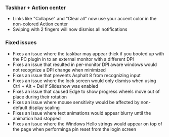 ### Taskbar + Action center
- Links like "Collapse" and "Clear all" now use your accent color in the non-colored Action center
- Swiping with 2 fingers will now dismiss all notifications

### Fixed issues
- Fixes an issue where the taskbar may appear thick if you booted up with the PC plugin in to an external monitor with a different DPI
- Fixes an issue that resulted in per-monitor DPI aware windows would not recognize a DPI change when minimized
- Fixes an issue that prevents Asphalt 8 from recognizing input
- Fixes an issue where the lock screen would only dismiss when using Ctrl + Alt + Del if Slideshow was enabled
- Fixes an issue that caused Edge to show progress wheels move out of place during their rotation
- Fixes an issue where mouse sensitivity would be affected by non-default display scaling
- Fixes an issue where text animations would appear blurry until the animation had stopped
- Fixes an issue where the Windows Hello strings would appear on top of the page when performinga pin reset from the login screen
